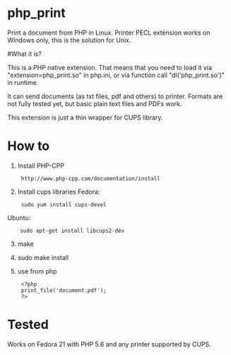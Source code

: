 # php_print

Print a document from PHP in Linux. Printer PECL extension works on Windows only, this is the solution for Unix.

#What it is?

This is a PHP native extension. That means that you need to load it via "extension=php_print.so" in php.ini, or via function call "dl('php_print.so')" in runtime.

It can send documents (as txt files, pdf and others) to printer. Formats are not fully tested yet, but basic plain text files and PDFs work.

This extension is just a thin wrapper for CUPS library.


# How to

1) Install PHP-CPP

		http://www.php-cpp.com/documentation/install

2) Install cups libraries
Fedora:

		sudo yum install cups-devel
		
Ubuntu:
		
		sudo apt-get install libcups2-dev

3) make

4) sudo make install

5) use from php

		<?php
		print_file('document.pdf');
		?>

# Tested

Works on Fedora 21 with PHP 5.6 and any printer supported by CUPS.
